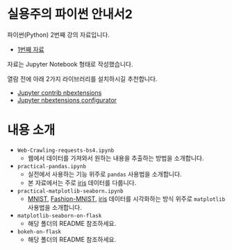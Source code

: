# 실용주의 파이썬 안내서2
파이썬(Python) 2번째 강의 자료입니다.
- [1번째 자료](https://github.com/danielykim/python-guide)

자료는 Jupyter Notebook 형태로 작성했습니다.

열람 전에 아래 2가지 라이브러리를 설치하시길 추천합니다.
- [Jupyter contrib nbextensions](https://github.com/ipython-contrib/jupyter_contrib_nbextensions)
- [Jupyter nbextensions configurator](https://github.com/Jupyter-contrib/jupyter_nbextensions_configurator)


# 내용 소개
- `Web-Crawling-requests-bs4.ipynb`
  - 웹에서 데이터를 가져와서 원하는 내용을 추출하는 방법을 소개합니다.
- `practical-pandas.ipynb`
  - 실전에서 사용하는 기능 위주로 `pandas` 사용법을 소개합니다.
  - 본 자료에서는 주로 [iris](https://archive.ics.uci.edu/ml/datasets/iris) 데이터를 다룹니다.
- `practical-matplotlib-seaborn.ipynb`
  - [MNIST](http://yann.lecun.com/exdb/mnist/), [Fashion-MNIST](https://github.com/zalandoresearch/fashion-mnist), [iris](https://archive.ics.uci.edu/ml/datasets/iris) 데이터를 시각화하는 방식 위주로 `matplotlib` 사용법을 소개합니다.
- `matplotlib-seaborn-on-flask`
  - 해당 폴더의 README 참조하세요.
- `bokeh-on-flask`
  - 해당 폴더의 README 참조하세요.